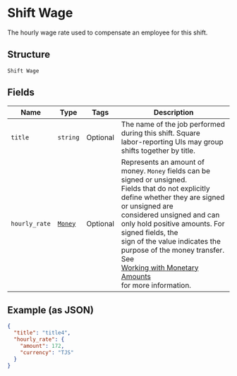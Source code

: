 
# Shift Wage

The hourly wage rate used to compensate an employee for this shift.

## Structure

`Shift Wage`

## Fields

| Name | Type | Tags | Description |
|  --- | --- | --- | --- |
| `title` | `string` | Optional | The name of the job performed during this shift. Square<br>labor-reporting UIs may group shifts together by title. |
| `hourly_rate` | [`Money`](/doc/models/money.md) | Optional | Represents an amount of money. `Money` fields can be signed or unsigned.<br>Fields that do not explicitly define whether they are signed or unsigned are<br>considered unsigned and can only hold positive amounts. For signed fields, the<br>sign of the value indicates the purpose of the money transfer. See<br>[Working with Monetary Amounts](https://developer.squareup.com/docs/build-basics/working-with-monetary-amounts)<br>for more information. |

## Example (as JSON)

```json
{
  "title": "title4",
  "hourly_rate": {
    "amount": 172,
    "currency": "TJS"
  }
}
```

